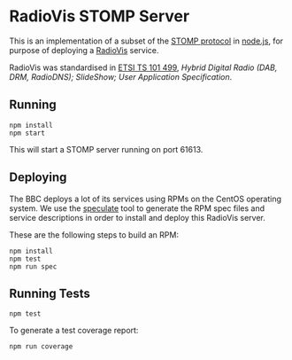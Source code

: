 RadioVis STOMP Server
=====================

This is an implementation of a subset of the [STOMP protocol] in [node.js],
for purpose of deploying a [RadioVis] service.

RadioVis was standardised in [ETSI TS 101 499], _Hybrid Digital Radio (DAB, DRM, RadioDNS); SlideShow;
User Application Specification_.


## Running

    npm install
    npm start

This will start a STOMP server running on port 61613.


## Deploying

The BBC deploys a lot of its services using RPMs on the CentOS operating system.
We use the [speculate] tool to generate the RPM spec
files and service descriptions in order to install and deploy this RadioVis server.

These are the following steps to build an RPM:

    npm install
    npm test
    npm run spec


## Running Tests

    npm test

To generate a test coverage report:

    npm run coverage



[node.js]:         https://nodejs.org/
[STOMP protocol]:  https://stomp.github.io/stomp-specification-1.0.html
[speculate]:       https://github.com/bbc/speculate
[RadioVis]:        https://en.wikipedia.org/wiki/RadioVIS
[ETSI TS 101 499]: http://www.etsi.org/deliver/etsi_ts/101400_101499/101499/03.01.01_60/ts_101499v030101p.pdf
